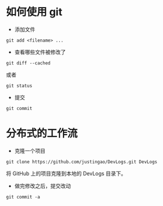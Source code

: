 如何使用 git
========================================================================

* 添加文件 

```
git add <filename> ...
```

* 查看哪些文件被修改了 

```
git diff --cached
```

或者 

```
git status
```

* 提交 

```
git commit
```


分布式的工作流
========================================================================

* 克隆一个项目 

```
git clone https://github.com/justingao/DevLogs.git DevLogs
```

将 GitHub 上的项目克隆到本地的 DevLogs 目录下。 

* 做完修改之后，提交改动 

```
git commit -a
```
